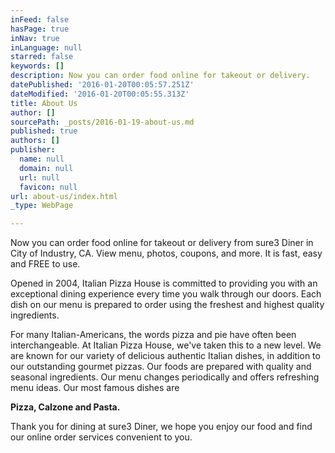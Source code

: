 ```yaml
---
inFeed: false
hasPage: true
inNav: true
inLanguage: null
starred: false
keywords: []
description: Now you can order food online for takeout or delivery.
datePublished: '2016-01-20T00:05:57.251Z'
dateModified: '2016-01-20T00:05:55.313Z'
title: About Us
author: []
sourcePath: _posts/2016-01-19-about-us.md
published: true
authors: []
publisher:
  name: null
  domain: null
  url: null
  favicon: null
url: about-us/index.html
_type: WebPage

---
```

Now you can order food online for takeout or delivery from sure3 Diner in City of Industry, CA. View menu, photos, coupons, and more. It is fast, easy and FREE to use.

Opened in 2004, Italian Pizza House is committed to providing you with an exceptional dining experience every time you walk through our doors. Each dish on our menu is prepared to order using the freshest and highest quality ingredients. 

For many Italian-Americans, the words pizza and pie have often been interchangeable. At Italian Pizza House, we've taken this to a new level. We are known for our variety of delicious authentic Italian dishes, in addition to our outstanding gourmet pizzas. Our foods are prepared with quality and seasonal ingredients. Our menu changes periodically and offers refreshing menu ideas. Our most famous dishes are 

**Pizza, Calzone and Pasta.**

Thank you for dining at sure3 Diner, we hope you enjoy our food and find our online order services convenient to you.